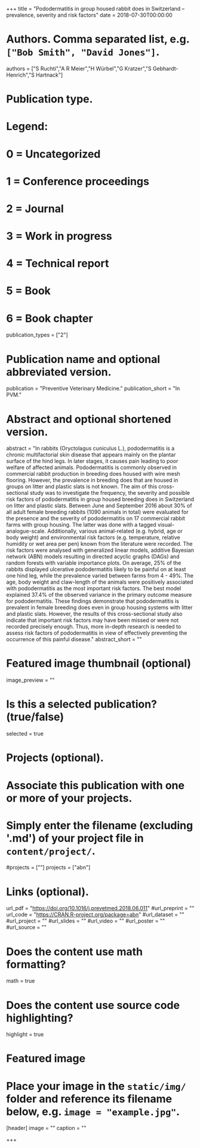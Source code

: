 +++
title = "Pododermatitis in group housed rabbit does in Switzerland – prevalence, severity and risk factors"
date = 2018-07-30T00:00:00

# Authors. Comma separated list, e.g. `["Bob Smith", "David Jones"]`.
authors = ["S Ruchti","A R Meier","H Würbel","G Kratzer","S Gebhardt-Henrich","S Hartnack"]
# Publication type.
# Legend:
# 0 = Uncategorized
# 1 = Conference proceedings
# 2 = Journal
# 3 = Work in progress
# 4 = Technical report
# 5 = Book
# 6 = Book chapter
publication_types = ["2"]

# Publication name and optional abbreviated version.
publication = "Preventive Veterinary Medicine."
publication_short = "In PVM."

# Abstract and optional shortened version.
abstract = "In rabbits (Oryctolagus cuniculus L.), pododermatitis is a chronic multifactorial skin disease that appears mainly on the plantar surface of the hind legs. In later stages, it causes pain leading to poor welfare of affected animals. Pododermatitis is commonly observed in commercial rabbit production in breeding does housed with wire mesh flooring. However, the prevalence in breeding does that are housed in groups on litter and plastic slats is not known. The aim of this cross-sectional study was to investigate the frequency, the severity and possible risk factors of pododermatitis in group housed breeding does in Switzerland on litter and plastic slats. Between June and September 2016 about 30% of all adult female breeding rabbits (1090 animals in total) were evaluated for the presence and the severity of pododermatitis on 17 commercial rabbit farms with group housing. The latter was done with a tagged visual-analogue-scale. Additionally, various animal-related (e.g. hybrid, age or body weight) and environmental risk factors (e.g. temperature, relative humidity or wet area per pen) known from the literature were recorded. The risk factors were analysed with generalized linear models, additive Bayesian network (ABN) models resulting in directed acyclic graphs (DAGs) and random forests with variable importance plots. On average, 25% of the rabbits displayed ulcerative pododermatitis likely to be painful on at least one hind leg, while the prevalence varied between farms from 4 - 49%. The age, body weight and claw-length of the animals were positively associated with pododermatitis as the most important risk factors. The best model explained 37.4% of the observed variance in the primary outcome measure for pododermatitis. These findings demonstrate that pododermatitis is prevalent in female breeding does even in group housing systems with litter and plastic slats. However, the results of this cross-sectional study also indicate that important risk factors may have been missed or were not recorded precisely enough. Thus, more in-depth research is needed to assess risk factors of pododermatitis in view of effectively preventing the occurrence of this painful disease."
abstract_short = ""

# Featured image thumbnail (optional)
image_preview = ""

# Is this a selected publication? (true/false)
selected = true

# Projects (optional).
#   Associate this publication with one or more of your projects.
#   Simply enter the filename (excluding '.md') of your project file in `content/project/`.
#projects = [""]
projects = ["abn"]

# Links (optional).
url_pdf = "https://doi.org/10.1016/j.prevetmed.2018.06.011"
#url_preprint = ""
url_code = "https://CRAN.R-project.org/package=abn"
#url_dataset = ""
#url_project = ""
#url_slides = ""
#url_video = ""
#url_poster = ""
#url_source = ""

# Does the content use math formatting?
math = true

# Does the content use source code highlighting?
highlight = true

# Featured image
# Place your image in the `static/img/` folder and reference its filename below, e.g. `image = "example.jpg"`.
[header]
image = ""
caption = ""

+++
